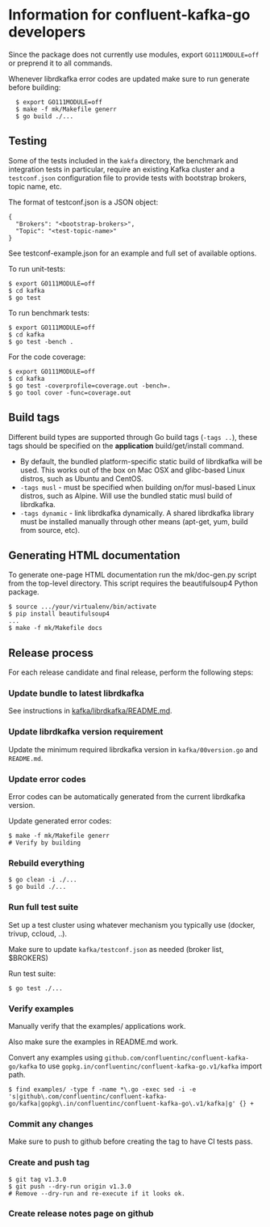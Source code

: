 # Information for confluent-kafka-go developers

Since the package does not currently use modules, export
`GO111MODULE=off` or preprend it to all commands.

Whenever librdkafka error codes are updated make sure to run generate
before building:

```
  $ export GO111MODULE=off
  $ make -f mk/Makefile generr
  $ go build ./...
```


## Testing

Some of the tests included in the `kakfa` directory, the benchmark and integration tests in particular,
require an existing Kafka cluster and a `testconf.json` configuration file to
provide tests with bootstrap brokers, topic name, etc.

The format of testconf.json is a JSON object:
```
{
  "Brokers": "<bootstrap-brokers>",
  "Topic": "<test-topic-name>"
}
```

See testconf-example.json for an example and full set of available options.


To run unit-tests:
```
$ export GO111MODULE=off
$ cd kafka
$ go test
```

To run benchmark tests:
```
$ export GO111MODULE=off
$ cd kafka
$ go test -bench .
```

For the code coverage:
```
$ export GO111MODULE=off
$ cd kafka
$ go test -coverprofile=coverage.out -bench=.
$ go tool cover -func=coverage.out
```


## Build tags

Different build types are supported through Go build tags (`-tags ..`),
these tags should be specified on the **application** build/get/install command.

 * By default, the bundled platform-specific static build of librdkafka will
   be used. This works out of the box on Mac OSX and glibc-based Linux distros,
   such as Ubuntu and CentOS.
 * `-tags musl` - must be specified when building on/for musl-based Linux
   distros, such as Alpine. Will use the bundled static musl build of
   librdkafka.
 * `-tags dynamic` - link librdkafka dynamically. A shared librdkafka library
   must be installed manually through other means (apt-get, yum, build from
   source, etc).



## Generating HTML documentation

To generate one-page HTML documentation run the mk/doc-gen.py script from the
top-level directory. This script requires the beautifulsoup4 Python package.

```
$ source .../your/virtualenv/bin/activate
$ pip install beautifulsoup4
...
$ make -f mk/Makefile docs
```


## Release process

For each release candidate and final release, perform the following steps:

### Update bundle to latest librdkafka

See instructions in [kafka/librdkafka/README.md](kafka/librdkafka/README.md).


### Update librdkafka version requirement

Update the minimum required librdkafka version in `kafka/00version.go`
and `README.md`.


### Update error codes

Error codes can be automatically generated from the current librdkafka version.


Update generated error codes:

    $ make -f mk/Makefile generr
    # Verify by building


### Rebuild everything

    $ go clean -i ./...
    $ go build ./...


### Run full test suite

Set up a test cluster using whatever mechanism you typically use
(docker, trivup, ccloud, ..).

Make sure to update `kafka/testconf.json` as needed (broker list, $BROKERS)

Run test suite:

    $ go test ./...


### Verify examples

Manually verify that the examples/ applications work.

Also make sure the examples in README.md work.

Convert any examples using `github.com/confluentinc/confluent-kafka-go/kafka` to use
`gopkg.in/confluentinc/confluent-kafka-go.v1/kafka` import path.

    $ find examples/ -type f -name *\.go -exec sed -i -e 's|github\.com/confluentinc/confluent-kafka-go/kafka|gopkg\.in/confluentinc/confluent-kafka-go\.v1/kafka|g' {} +

### Commit any changes

Make sure to push to github before creating the tag to have CI tests pass.


### Create and push tag

    $ git tag v1.3.0
    $ git push --dry-run origin v1.3.0
    # Remove --dry-run and re-execute if it looks ok.


### Create release notes page on github

